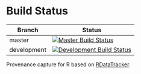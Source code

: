 Build Status
============

 | Branch      |Status                                                                                                                                                                                  |
 |-------------|----------------------------------------------------------------------------------------------------------------------------------------------------------------------------------------|
 | master      | [![Master Build Status](https://api.travis-ci.org/End-to-end-provenance/RDataTracker.svg?branch=master)](https://travis-ci.org/End-to-end-provenance/RDataTracker/branches)            |
 | development | [![Development Build Status](https://api.travis-ci.org/End-to-end-provenance/RDataTracker.svg?branch=development)](https://travis-ci.org/End-to-end-provenance/RDataTracker/branches)  |

Provenance capture for R based on [RDataTracker](https://github.com/End-to-end-provenance/RDataTracker).

